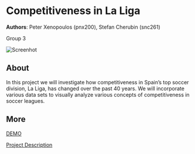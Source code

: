 # Competitiveness in La Liga
**Authors**: Peter Xenopoulos (pnx200), Stefan Cherubin (snc261)

Group 3

![Screenhot](laliga.jpg)


## About
In this project we will investigate how competitiveness in Spain’s top soccer division, La Liga, has changed over the past 40 years. We will incorporate various data sets to visually analyze various concepts of competitiveness in soccer leagues.


## More
[DEMO](https://github.com/NYU-VIS-FALL2018/storytelling-group-3/blob/master/index.html)

[Project Description](project.pdf)
